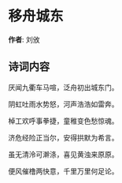 # 移舟城东

**作者**: 刘攽

## 诗词内容

厌闻九衢车马喧，泛舟初出城东门。

阴虹吐雨水势怒，河声浩浩如雷奔。

棹工欢呼事拳捷，童稚变色愁惊魂。

济危经险正当尔，安得拱默为希言。

虽无清泠可澣涤，喜见黄浊来原原。

便风催橹两快意，千里万里何足论。

